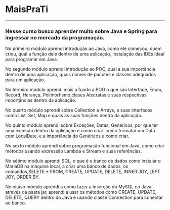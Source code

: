# MaisPraTi

---

<h3>
Nesse curso busco aprender muito sobre Java e Spring para ingressar no mercado da programação.
</h3>

No primeiro módulo aprendi introdução ao Java, como ele começou, quem criou, qual a função dele dentro de uma aplicação, instalação das IDEs ideal para programar em Java.


No segundo módulo aprendi introdução ao POO, qual a sua importância dentro de uma aplicação, quais nomes de pacotes e classes adequados para um aplicação.

No terceiro módulo aprendi mais a fundo a POO o que são Interface, Enum, Record, Herança, Polimorfismo,clases Abstratas e suas respectivas importâncias dentro da aplicação. 

No quarto módulo aprendi sobre Collection e Arrays, e suas interfaces como List, Set, Map e quais as suas funções dentro da aplicação.

No quinto módulo aprendi sobre Exceções, Datas, Genéricos, por que ter uma exceção dentro da aplicação e como criar. como formatar um Data com LocalDate, e a importância do Genéricos e como criar.

No sexto módulo aprendi sobre programação funcional  em Java, como criar métodos usando expressão Lambda e Stream e suas referências.

No sétimo módulo aprendi SQL, o que é o banco de dados como instalar o MariaDB na máquina local, a  criar uma banco de dados, os comandos,SELETE * FROM, CREATE, UPDATE, DELETE, INNER JOY, LEFT JOY, ORDER BY.

No oitavo módulo aprendi a como fazer a inserção do MySQL no Java, através da pasta jar, aprendi a usar os métodos como CREATE, UPDATE, DELETE, QUERY dentro do Java e usando classe Connection para conectar ao banco.